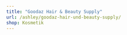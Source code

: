 ```yaml
---
title: "Goodaz Hair & Beauty Supply"
url: /ashley/goodaz-hair-und-beauty-supply/
shop: Kosmetik
---
```

